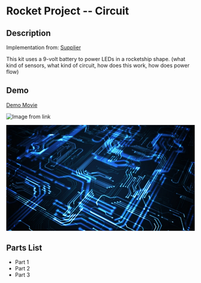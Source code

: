 # Rocket Project -- Circuit 

## Description
Implementation from: [Supplier](https://www.goldmine-elec-products.com/prodinfo.asp?number=C6864)

This kit uses a 9-volt battery to power LEDs in a rocketship shape. (what kind of sensors, what kind of circuit, how does this work, how does power flow)

## Demo
[Demo Movie](./cad.mp4)

![Image from link](https://inteng-storage.s3.amazonaws.com/img/iea/ypwqa2zQwN/sizes/mit-wave-computing-circuit-design-ie_md.jpg)

![Image from saved files in github](./mit-wave-computing-circuit-design-ie_md.jpg)

## Parts List
- Part 1
- Part 2
- Part 3
